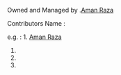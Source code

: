 Owned and Managed by .[Aman Raza](https://github.com/aman-raza)

Contributors Name :

e.g. : 1. [Aman Raza](https://github.com/aman-raza)

1.
2.
3.

